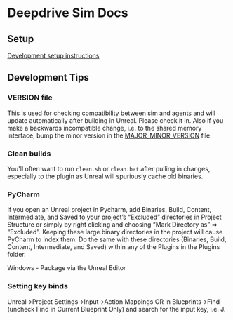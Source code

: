 # Deepdrive Sim Docs

## Setup

[Development setup instructions](/docs/setup)


## Development Tips

### VERSION file

This is used for checking compatibility between sim and agents and will update automatically after building in Unreal. Please check it in. Also if you make a backwards incompatible change, i.e. to the shared memory interface, bump the minor version in the [MAJOR_MINOR_VERSION](Content/Data/MAJOR_MINOR_VERSION) file. 



### Clean builds

You'll often want to run `clean.sh` or `clean.bat` after pulling in changes, especially to the plugin as Unreal will spuriously cache old binaries.

### PyCharm

If you open an Unreal project in Pycharm, add Binaries, Build, Content, Intermediate, and Saved to your project’s “Excluded” directories in Project Structure or simply by right clicking and choosing “Mark Directory as” => “Excluded”. Keeping these large binary directories in the project will cause PyCharm to index them. Do the same with these directories (Binaries, Build, Content, Intermediate, and Saved) within any of the Plugins in the Plugins folder.


Windows - Package via the Unreal Editor

### Setting key binds

Unreal->Project Settings->Input->Action Mappings OR in Blueprints->Find (uncheck Find in Current Blueprint Only) and search for the input key, i.e. J.

